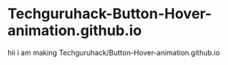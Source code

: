 # Techguruhack-Button-Hover-animation.github.io
hii i am making Techguruhack/Button-Hover-animation.github.io
